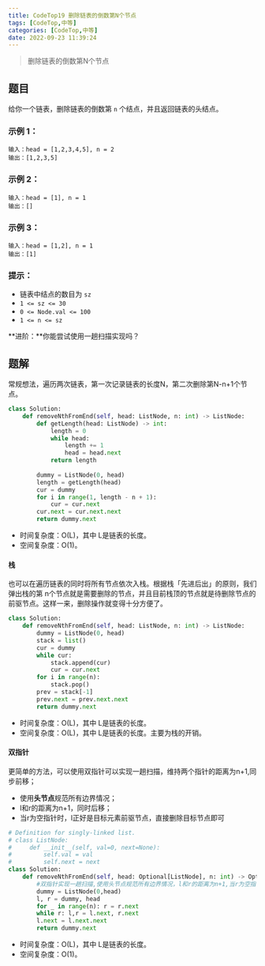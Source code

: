 ```yaml
---
title: CodeTop19 删除链表的倒数第N个节点
tags: [CodeTop,中等]
categories: [CodeTop,中等]
date: 2022-09-23 11:39:24
---
```


> 删除链表的倒数第N个节点

## 题目

给你一个链表，删除链表的倒数第 `n` 个结点，并且返回链表的头结点。

### 示例 1：

```
输入：head = [1,2,3,4,5], n = 2
输出：[1,2,3,5]
```

### 示例 2：

```
输入：head = [1], n = 1
输出：[]
```

### 示例 3：

```
输入：head = [1,2], n = 1
输出：[1]
```

### 提示：

- 链表中结点的数目为 `sz`
- `1 <= sz <= 30`
- `0 <= Node.val <= 100`
- `1 <= n <= sz`

**进阶：**你能尝试使用一趟扫描实现吗？

## 题解

常规想法，遍历两次链表，第一次记录链表的长度N，第二次删除第N-n+1个节点。

```python
class Solution:
    def removeNthFromEnd(self, head: ListNode, n: int) -> ListNode:
        def getLength(head: ListNode) -> int:
            length = 0
            while head:
                length += 1
                head = head.next
            return length
        
        dummy = ListNode(0, head)
        length = getLength(head)
        cur = dummy
        for i in range(1, length - n + 1):
            cur = cur.next
        cur.next = cur.next.next
        return dummy.next
```

- 时间复杂度：O(L)，其中 L是链表的长度。
- 空间复杂度：O(1)。

#### 栈

也可以在遍历链表的同时将所有节点依次入栈。根据栈「先进后出」的原则，我们弹出栈的第 n个节点就是需要删除的节点，并且目前栈顶的节点就是待删除节点的前驱节点。这样一来，删除操作就变得十分方便了。

```python
class Solution:
    def removeNthFromEnd(self, head: ListNode, n: int) -> ListNode:
        dummy = ListNode(0, head)
        stack = list()
        cur = dummy
        while cur:
            stack.append(cur)
            cur = cur.next
        for i in range(n):
            stack.pop()
        prev = stack[-1]
        prev.next = prev.next.next
        return dummy.next
```

- 时间复杂度：O(L)，其中 L是链表的长度。
- 空间复杂度：O(L)，其中 L是链表的长度。主要为栈的开销。

#### 双指针

更简单的方法，可以使用双指针可以实现一趟扫描，维持两个指针的距离为n+1,同步前移；

 - 使用**头节点**规范所有边界情况；
 - l和r的距离为n+1，同时后移；
 - 当r为空指针时，l正好是目标元素前驱节点，直接删除目标节点即可

```python
# Definition for singly-linked list.
# class ListNode:
#     def __init__(self, val=0, next=None):
#         self.val = val
#         self.next = next
class Solution:
    def removeNthFromEnd(self, head: Optional[ListNode], n: int) -> Optional[ListNode]:
        #双指针实现一趟扫描,使用头节点规范所有边界情况，l和r的距离为n+1,当r为空指针时，l正好是目标元素前驱节点，直接删除目标节点即可
        dummy = ListNode(0,head)
        l, r = dummy, head
        for _ in range(n): r = r.next
        while r: l,r = l.next, r.next
        l.next = l.next.next
        return dummy.next
```

- 时间复杂度：O(L)，其中 L是链表的长度。
- 空间复杂度：O(1)。
